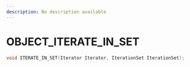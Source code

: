 ```yaml
---
description: No description available 
---
```


# OBJECT\_ITERATE_IN_SET

```cpp
void ITERATE_IN_SET(Iterator Iterator, IterationSet IterationSet);
```
